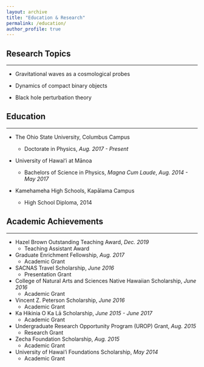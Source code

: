 ```yaml
---
layout: archive
title: "Education & Research"
permalink: /education/
author_profile: true
---
```


## Research Topics
___

- Gravitational waves as a cosmological probes

- Dynamics of compact binary objects

- Black hole perturbation theory

## Education
___

- The Ohio State University, Columbus Campus
	- Doctorate in Physics, _Aug. 2017 - Present_

- University of Hawaiʻi at Mānoa
	- Bachelors of Science in Physics, _Magna Cum Laude_, _Aug. 2014 - May 2017_

- Kamehameha High Schools, Kapālama Campus
	- High School Diploma, 2014

## Academic Achievements
___

- Hazel Brown Outstanding Teaching Award, _Dec. 2019_
	- Teaching Assistant Award
- Graduate Enrichment Fellowship, _Aug. 2017_
	- Academic Grant
- SACNAS Travel Scholarship, _June 2016_
	- Presentation Grant
- College of Natural Arts and Sciences Native Hawaiian Scholarship, _June 2016_
	- Academic Grant
- Vincent Z. Peterson Scholarship, _June 2016_
	- Academic Grant
- Ka Hikinia O Ka Lā Scholarship, _June 2015 - June 2017_
	- Academic Grant
- Undergraduate Research Opportunity Program (UROP) Grant, _Aug. 2015_
	- Research Grant
- Zecha Foundation Scholarship, _Aug. 2015_
	- Academic Grant
- University of Hawai‘i Foundations Scholarship, _May 2014_
	- Academic Grant
